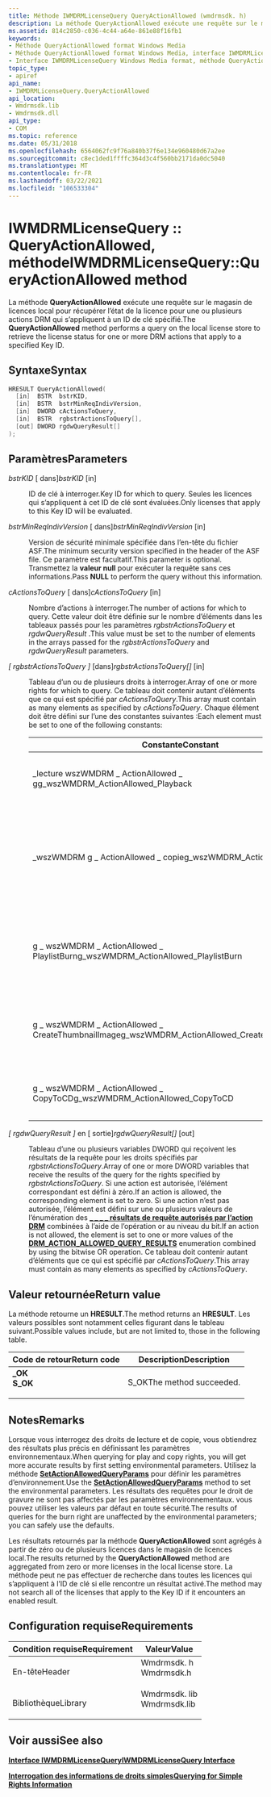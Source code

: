 ```yaml
---
title: Méthode IWMDRMLicenseQuery QueryActionAllowed (wmdrmsdk. h)
description: La méthode QueryActionAllowed exécute une requête sur le magasin de licences local pour récupérer l’état de la licence pour une ou plusieurs actions DRM qui s’appliquent à un ID de clé spécifié.
ms.assetid: 814c2850-c036-4c44-a64e-861e88f16fb1
keywords:
- Méthode QueryActionAllowed format Windows Media
- Méthode QueryActionAllowed format Windows Media, interface IWMDRMLicenseQuery
- Interface IWMDRMLicenseQuery Windows Media format, méthode QueryActionAllowed
topic_type:
- apiref
api_name:
- IWMDRMLicenseQuery.QueryActionAllowed
api_location:
- Wmdrmsdk.lib
- Wmdrmsdk.dll
api_type:
- COM
ms.topic: reference
ms.date: 05/31/2018
ms.openlocfilehash: 6564062fc9f76a840b37f6e134e960480d67a2ee
ms.sourcegitcommit: c8ec1ded1ffffc364d3c4f560bb2171da0dc5040
ms.translationtype: MT
ms.contentlocale: fr-FR
ms.lasthandoff: 03/22/2021
ms.locfileid: "106533304"
---
```

# <a name="iwmdrmlicensequeryqueryactionallowed-method"></a><span data-ttu-id="fd26d-106">IWMDRMLicenseQuery :: QueryActionAllowed, méthode</span><span class="sxs-lookup"><span data-stu-id="fd26d-106">IWMDRMLicenseQuery::QueryActionAllowed method</span></span>

<span data-ttu-id="fd26d-107">La méthode **QueryActionAllowed** exécute une requête sur le magasin de licences local pour récupérer l’état de la licence pour une ou plusieurs actions DRM qui s’appliquent à un ID de clé spécifié.</span><span class="sxs-lookup"><span data-stu-id="fd26d-107">The **QueryActionAllowed** method performs a query on the local license store to retrieve the license status for one or more DRM actions that apply to a specified Key ID.</span></span>

## <a name="syntax"></a><span data-ttu-id="fd26d-108">Syntaxe</span><span class="sxs-lookup"><span data-stu-id="fd26d-108">Syntax</span></span>


```C++
HRESULT QueryActionAllowed(
  [in]  BSTR  bstrKID,
  [in]  BSTR  bstrMinReqIndivVersion,
  [in]  DWORD cActionsToQuery,
  [in]  BSTR  rgbstrActionsToQuery[],
  [out] DWORD rgdwQueryResult[]
);
```



## <a name="parameters"></a><span data-ttu-id="fd26d-109">Paramètres</span><span class="sxs-lookup"><span data-stu-id="fd26d-109">Parameters</span></span>

<dl> <dt>

<span data-ttu-id="fd26d-110">*bstrKID* \[ dans\]</span><span class="sxs-lookup"><span data-stu-id="fd26d-110">*bstrKID* \[in\]</span></span>
</dt> <dd>

<span data-ttu-id="fd26d-111">ID de clé à interroger.</span><span class="sxs-lookup"><span data-stu-id="fd26d-111">Key ID for which to query.</span></span> <span data-ttu-id="fd26d-112">Seules les licences qui s’appliquent à cet ID de clé sont évaluées.</span><span class="sxs-lookup"><span data-stu-id="fd26d-112">Only licenses that apply to this Key ID will be evaluated.</span></span>

</dd> <dt>

<span data-ttu-id="fd26d-113">*bstrMinReqIndivVersion* \[ dans\]</span><span class="sxs-lookup"><span data-stu-id="fd26d-113">*bstrMinReqIndivVersion* \[in\]</span></span>
</dt> <dd>

<span data-ttu-id="fd26d-114">Version de sécurité minimale spécifiée dans l’en-tête du fichier ASF.</span><span class="sxs-lookup"><span data-stu-id="fd26d-114">The minimum security version specified in the header of the ASF file.</span></span> <span data-ttu-id="fd26d-115">Ce paramètre est facultatif.</span><span class="sxs-lookup"><span data-stu-id="fd26d-115">This parameter is optional.</span></span> <span data-ttu-id="fd26d-116">Transmettez la **valeur null** pour exécuter la requête sans ces informations.</span><span class="sxs-lookup"><span data-stu-id="fd26d-116">Pass **NULL** to perform the query without this information.</span></span>

</dd> <dt>

<span data-ttu-id="fd26d-117">*cActionsToQuery* \[ dans\]</span><span class="sxs-lookup"><span data-stu-id="fd26d-117">*cActionsToQuery* \[in\]</span></span>
</dt> <dd>

<span data-ttu-id="fd26d-118">Nombre d’actions à interroger.</span><span class="sxs-lookup"><span data-stu-id="fd26d-118">The number of actions for which to query.</span></span> <span data-ttu-id="fd26d-119">Cette valeur doit être définie sur le nombre d’éléments dans les tableaux passés pour les paramètres *rgbstrActionsToQuery* et *rgdwQueryResult* .</span><span class="sxs-lookup"><span data-stu-id="fd26d-119">This value must be set to the number of elements in the arrays passed for the *rgbstrActionsToQuery* and *rgdwQueryResult* parameters.</span></span>

</dd> <dt>

<span data-ttu-id="fd26d-120">*\[ rgbstrActionsToQuery \]* \[dans\]</span><span class="sxs-lookup"><span data-stu-id="fd26d-120">*rgbstrActionsToQuery\[\]* \[in\]</span></span>
</dt> <dd>

<span data-ttu-id="fd26d-121">Tableau d’un ou de plusieurs droits à interroger.</span><span class="sxs-lookup"><span data-stu-id="fd26d-121">Array of one or more rights for which to query.</span></span> <span data-ttu-id="fd26d-122">Ce tableau doit contenir autant d’éléments que ce qui est spécifié par *cActionsToQuery*.</span><span class="sxs-lookup"><span data-stu-id="fd26d-122">This array must contain as many elements as specified by *cActionsToQuery*.</span></span> <span data-ttu-id="fd26d-123">Chaque élément doit être défini sur l’une des constantes suivantes :</span><span class="sxs-lookup"><span data-stu-id="fd26d-123">Each element must be set to one of the following constants:</span></span>



| <span data-ttu-id="fd26d-124">Constante</span><span class="sxs-lookup"><span data-stu-id="fd26d-124">Constant</span></span>                                         | <span data-ttu-id="fd26d-125">Description</span><span class="sxs-lookup"><span data-stu-id="fd26d-125">Description</span></span>                                                                      |
|--------------------------------------------------|----------------------------------------------------------------------------------|
| <span data-ttu-id="fd26d-126">\_lecture wszWMDRM \_ ActionAllowed \_ g</span><span class="sxs-lookup"><span data-stu-id="fd26d-126">g\_wszWMDRM\_ActionAllowed\_Playback</span></span>             | <span data-ttu-id="fd26d-127">Inclure pour demander le droit de lire le contenu.</span><span class="sxs-lookup"><span data-stu-id="fd26d-127">Include to query for the right to play the content.</span></span>                              |
| <span data-ttu-id="fd26d-128">\_wszWMDRM g \_ ActionAllowed \_ copie</span><span class="sxs-lookup"><span data-stu-id="fd26d-128">g\_wszWMDRM\_ActionAllowed\_Copy</span></span>                 | <span data-ttu-id="fd26d-129">Inclure pour demander le droit de copier le contenu vers des périphériques ou des médias externes.</span><span class="sxs-lookup"><span data-stu-id="fd26d-129">Include to query for the right to copy the content to external devices or media.</span></span> |
| <span data-ttu-id="fd26d-130">g \_ wszWMDRM \_ ActionAllowed \_ PlaylistBurn</span><span class="sxs-lookup"><span data-stu-id="fd26d-130">g\_wszWMDRM\_ActionAllowed\_PlaylistBurn</span></span>         | <span data-ttu-id="fd26d-131">Inclure pour demander le droit de copier le contenu sur CD dans le cadre d’une sélection.</span><span class="sxs-lookup"><span data-stu-id="fd26d-131">Include to query for the right to copy the content to CD as part of a playlist.</span></span>  |
| <span data-ttu-id="fd26d-132">g \_ wszWMDRM \_ ActionAllowed \_ CreateThumbnailImage</span><span class="sxs-lookup"><span data-stu-id="fd26d-132">g\_wszWMDRM\_ActionAllowed\_CreateThumbnailImage</span></span> | <span data-ttu-id="fd26d-133">Inclure pour demander le droit de créer une image miniature à partir du contenu.</span><span class="sxs-lookup"><span data-stu-id="fd26d-133">Include to query for the right to create a thumbnail image from the content.</span></span>     |
| <span data-ttu-id="fd26d-134">g \_ wszWMDRM \_ ActionAllowed \_ CopyToCD</span><span class="sxs-lookup"><span data-stu-id="fd26d-134">g\_wszWMDRM\_ActionAllowed\_CopyToCD</span></span>             | <span data-ttu-id="fd26d-135">Inclure pour demander le droit de copier le contenu sur CD.</span><span class="sxs-lookup"><span data-stu-id="fd26d-135">Include to query for the right to copy the content to CD.</span></span>                        |



 

</dd> <dt>

<span data-ttu-id="fd26d-136">*\[ rgdwQueryResult \]* en \[ sortie\]</span><span class="sxs-lookup"><span data-stu-id="fd26d-136">*rgdwQueryResult\[\]* \[out\]</span></span>
</dt> <dd>

<span data-ttu-id="fd26d-137">Tableau d’une ou plusieurs variables DWORD qui reçoivent les résultats de la requête pour les droits spécifiés par *rgbstrActionsToQuery*.</span><span class="sxs-lookup"><span data-stu-id="fd26d-137">Array of one or more DWORD variables that receive the results of the query for the rights specified by *rgbstrActionsToQuery*.</span></span> <span data-ttu-id="fd26d-138">Si une action est autorisée, l’élément correspondant est défini à zéro.</span><span class="sxs-lookup"><span data-stu-id="fd26d-138">If an action is allowed, the corresponding element is set to zero.</span></span> <span data-ttu-id="fd26d-139">Si une action n’est pas autorisée, l’élément est défini sur une ou plusieurs valeurs de l’énumération des [**\_ \_ \_ \_ résultats de requête autorisés par l’action DRM**](drm-action-allowed-query-results.md) combinées à l’aide de l’opération or au niveau du bit.</span><span class="sxs-lookup"><span data-stu-id="fd26d-139">If an action is not allowed, the element is set to one or more values of the [**DRM\_ACTION\_ALLOWED\_QUERY\_RESULTS**](drm-action-allowed-query-results.md) enumeration combined by using the bitwise OR operation.</span></span> <span data-ttu-id="fd26d-140">Ce tableau doit contenir autant d’éléments que ce qui est spécifié par *cActionsToQuery*.</span><span class="sxs-lookup"><span data-stu-id="fd26d-140">This array must contain as many elements as specified by *cActionsToQuery*.</span></span>

</dd> </dl>

## <a name="return-value"></a><span data-ttu-id="fd26d-141">Valeur retournée</span><span class="sxs-lookup"><span data-stu-id="fd26d-141">Return value</span></span>

<span data-ttu-id="fd26d-142">La méthode retourne un **HRESULT**.</span><span class="sxs-lookup"><span data-stu-id="fd26d-142">The method returns an **HRESULT**.</span></span> <span data-ttu-id="fd26d-143">Les valeurs possibles sont notamment celles figurant dans le tableau suivant.</span><span class="sxs-lookup"><span data-stu-id="fd26d-143">Possible values include, but are not limited to, those in the following table.</span></span>



| <span data-ttu-id="fd26d-144">Code de retour</span><span class="sxs-lookup"><span data-stu-id="fd26d-144">Return code</span></span>                                                                          | <span data-ttu-id="fd26d-145">Description</span><span class="sxs-lookup"><span data-stu-id="fd26d-145">Description</span></span>                      |
|--------------------------------------------------------------------------------------|----------------------------------|
| <dl> <span data-ttu-id="fd26d-146"><dt>**\_OK**</dt></span><span class="sxs-lookup"><span data-stu-id="fd26d-146"><dt>**S\_OK**</dt></span></span> </dl> | <span data-ttu-id="fd26d-147">S_OK</span><span class="sxs-lookup"><span data-stu-id="fd26d-147">The method succeeded.</span></span><br/> |



 

## <a name="remarks"></a><span data-ttu-id="fd26d-148">Notes</span><span class="sxs-lookup"><span data-stu-id="fd26d-148">Remarks</span></span>

<span data-ttu-id="fd26d-149">Lorsque vous interrogez des droits de lecture et de copie, vous obtiendrez des résultats plus précis en définissant les paramètres environnementaux.</span><span class="sxs-lookup"><span data-stu-id="fd26d-149">When querying for play and copy rights, you will get more accurate results by first setting environmental parameters.</span></span> <span data-ttu-id="fd26d-150">Utilisez la méthode [**SetActionAllowedQueryParams**](iwmdrmlicensequery-setactionallowedqueryparams.md) pour définir les paramètres d’environnement.</span><span class="sxs-lookup"><span data-stu-id="fd26d-150">Use the [**SetActionAllowedQueryParams**](iwmdrmlicensequery-setactionallowedqueryparams.md) method to set the environmental parameters.</span></span> <span data-ttu-id="fd26d-151">Les résultats des requêtes pour le droit de gravure ne sont pas affectés par les paramètres environnementaux. vous pouvez utiliser les valeurs par défaut en toute sécurité.</span><span class="sxs-lookup"><span data-stu-id="fd26d-151">The results of queries for the burn right are unaffected by the environmental parameters; you can safely use the defaults.</span></span>

<span data-ttu-id="fd26d-152">Les résultats retournés par la méthode **QueryActionAllowed** sont agrégés à partir de zéro ou de plusieurs licences dans le magasin de licences local.</span><span class="sxs-lookup"><span data-stu-id="fd26d-152">The results returned by the **QueryActionAllowed** method are aggregated from zero or more licenses in the local license store.</span></span> <span data-ttu-id="fd26d-153">La méthode peut ne pas effectuer de recherche dans toutes les licences qui s’appliquent à l’ID de clé si elle rencontre un résultat activé.</span><span class="sxs-lookup"><span data-stu-id="fd26d-153">The method may not search all of the licenses that apply to the Key ID if it encounters an enabled result.</span></span>

## <a name="requirements"></a><span data-ttu-id="fd26d-154">Configuration requise</span><span class="sxs-lookup"><span data-stu-id="fd26d-154">Requirements</span></span>



| <span data-ttu-id="fd26d-155">Condition requise</span><span class="sxs-lookup"><span data-stu-id="fd26d-155">Requirement</span></span> | <span data-ttu-id="fd26d-156">Valeur</span><span class="sxs-lookup"><span data-stu-id="fd26d-156">Value</span></span> |
|--------------------|-----------------------------------------------------------------------------------------|
| <span data-ttu-id="fd26d-157">En-tête</span><span class="sxs-lookup"><span data-stu-id="fd26d-157">Header</span></span><br/>  | <dl> <span data-ttu-id="fd26d-158"><dt>Wmdrmsdk. h</dt></span><span class="sxs-lookup"><span data-stu-id="fd26d-158"><dt>Wmdrmsdk.h</dt></span></span> </dl>   |
| <span data-ttu-id="fd26d-159">Bibliothèque</span><span class="sxs-lookup"><span data-stu-id="fd26d-159">Library</span></span><br/> | <dl> <span data-ttu-id="fd26d-160"><dt>Wmdrmsdk. lib</dt></span><span class="sxs-lookup"><span data-stu-id="fd26d-160"><dt>Wmdrmsdk.lib</dt></span></span> </dl> |



## <a name="see-also"></a><span data-ttu-id="fd26d-161">Voir aussi</span><span class="sxs-lookup"><span data-stu-id="fd26d-161">See also</span></span>

<dl> <dt>

[<span data-ttu-id="fd26d-162">**Interface IWMDRMLicenseQuery**</span><span class="sxs-lookup"><span data-stu-id="fd26d-162">**IWMDRMLicenseQuery Interface**</span></span>](iwmdrmlicensequery.md)
</dt> <dt>

[<span data-ttu-id="fd26d-163">**Interrogation des informations de droits simples**</span><span class="sxs-lookup"><span data-stu-id="fd26d-163">**Querying for Simple Rights Information**</span></span>](querying-for-simple-rights-information.md)
</dt> </dl>

 

 





